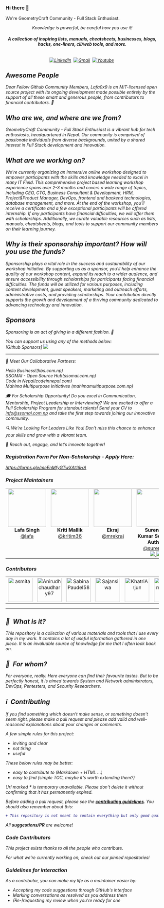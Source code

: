 ### Hi there 👋

We're GeometryCraft Community - Full Stack Enthusiast. 

<p align="center"><i> Knowledge is powerful, be careful how you use it!</i›"<p>

<h4 align="center">A collection of inspiring lists, manuals, cheatsheets, businesses, blogs, hacks, one-liners, cli/web tools, and more.</h4>

<p align="center" dir="auto">
<br>
<a href="https://www.linkedin.com/company/89855045/" rel="nofollow"><img src="https://camo.githubusercontent.com/e8dbf62a04af86d46001864cd22338d8a8474486a0e976ec695580027c373c79/68747470733a2f2f696d672e736869656c64732e696f2f62616467652f6c696e6b6564696e2d2532333030373742352e7376673f267374796c653d666f722d7468652d6261646765266c6f676f3d6c696e6b6564696e266c6f676f436f6c6f723d7768697465" alt="LinkedIn" data-canonical-src="https://img.shields.io/badge/linkedin-%230077B5.svg?&amp;style=for-the-badge&amp;logo=linkedin&amp;logoColor=white" style="max-width: 100%;"></a>&nbsp;
<a href="https://www.facebook.com/techcraftdots"><img src="https://img.shields.io/badge/Facebook-1877F2?style=for-the-badge&logo=facebook&logoColor=white" alt="Gmail" style="max-width: 100%;"></a>&nbsp;
<a href="https://youtube.com/@ssomai369/playlists"><img src="https://img.shields.io/badge/YouTube-FF0000?style=for-the-badge&logo=youtube&logoColor=white" alt="Youtube" style="max-width: 100%;"></a>&nbsp;
</p>



## Awesome People

Dear Fellow Github Community Members, Lafa0x9 is an MIT-licensed open source project with its ongoing development made possible entirely by the support of all these smart and generous people, from contributors to financial contributors. 💜

Who are we, and where are we from?
---
GeometryCraft Community - Full Stack Enthusiast is a vibrant hub for tech enthusiasts, headquartered in Nepal. Our community is comprised of passionate individuals from diverse backgrounds, united by a shared interest in Full Stack development and innovation.

What are we working on?
---
We're currently organizing an immersive online workshop designed to empower participants with the skills and knowledge needed to excel in many IT Field. This comprehensive project based learning workshop experience spans over 2-3 months and covers a wide range of topics, including CEO, CTO, Business Consultant & Development, HRM, Project&Product Manager, DevOps, frontend and backend technologies, database management, and more. At the end of the workshop, you’ll receive a certificate and a few exceptional participants will be offered internship. If any participants have financial difficulties, we will offer them with scholarships. Additionally, we curate valuable resources such as lists, manuals, cheatsheets, blogs, and tools to support our community members on their learning journey.

Why is their sponsorship important? How will you use the funds?
----
Sponsorship plays a vital role in the success and sustainability of our workshop initiative. By supporting us as a sponsor, you'll help enhance the quality of our workshop content, expand its reach to a wider audience, and ensure accessibility through scholarships for participants facing financial difficulties. The funds will be utilized for various purposes, including content development, guest speakers, marketing and outreach efforts, administrative costs, and providing scholarships. Your contribution directly supports the growth and development of a thriving community dedicated to advancing technology and innovation.

## Sponsors

Sponsoring is an act of giving in a different fashion. 🌱

You can support us using any of the methods below:
<br>
[Github Sponsors] <a href="https://github.com/sponsors/Lafa0x9-Hackathon">
  <img src="https://camo.githubusercontent.com/794942931e6fec2e05b611350654793d70cbb7479db5d9e9706d38e5cf040b21/68747470733a2f2f696d672e736869656c64732e696f2f62616467652f73706f6e736f722d3330333633443f7374796c653d666f722d7468652d6261646765266c6f676f3d4769744875622d53706f6e736f7273266c6f676f436f6c6f723d237768697465" data-canonical-src="https://img.shields.io/badge/sponsor-30363D?style=for-the-badge&logo=GitHub-Sponsors&logoColor=#white" style="max-width: 100%;">
</a>


---

🤝 Meet Our Collaborative Partners:

Hello Business!(hbs.com.np) <br>
SSOMAI - Open Source Hub(ssomai.com.np) <br>
Code in Nepal(codeinnepal.com) <br>
Mahima Multipurpose Initiatives (mahimamultipurpose.com.np)

🎓 For Scholarship Opportunity! Do you excel in Communication, Mentorship, Project Leadership or Interviewing? We are excited to offer a Full Scholarship Program for standout talents! Send your CV to info@ssomai.com.np and take the first step towards joining our innovative community.

🔍 We’re Looking For Leaders Like You! Don’t miss this chance to enhance your skills and grow with a vibrant team.

📩 Reach out, engage, and let’s innovate together!

### Registration Form For Non-Scholarship - Apply Here:

https://forms.gle/meEnMfyGTwXAt16HA


### Project Maintainers

<table>
  <tbody>
    <tr>
        <td align="center" valign="top">
            <img width="125" height="125" src="https://avatars.githubusercontent.com/u/23354232?v=4">
            <br>
            <strong>Lafa Singh</strong>
            <br>
            <a href="https://github.com/mrlafa">@lafa</a>
        </td>
        <td align="center" valign="top">
            <img width="125" height="125" src="https://avatars.githubusercontent.com/u/67852298?v=4">
            <br>
            <strong>Kriti Mallik</strong>
            <br>
            <a href="https://github.com/kritim36">@kritim36</a>
        </td>
        <td align="center" valign="top">
            <img width="125" height="125" src="https://avatars.githubusercontent.com/u/8281239?v=4">
            <br>
            <strong>Ekraj</strong>
            <br>
            <a href="https://github.com/mrekraj">@mrekraj</a>
        </td>
        <td align="center" valign="top">
            <img width="125" height="125" src="https://avatars.githubusercontent.com/u/9947912?v=4">
            <br>
            <strong>Surendra Kumar Somai - Author </strong>
            <br>
            <a href="https://github.com/surendrasomai">@surendra</a>
            <br>
            <a href="https://paypal.me/somaisurendra">
            <img src="https://img.shields.io/badge/sponsor-30363D?style=for-the-badge&logo=GitHub-Sponsors&logoColor=#white"> <img src="https://img.shields.io/badge/PayPal-00457C?style=for-the-badge&logo=paypal&logoColor=white"> </a>
        </td>
        <td align="center" valign="top">
            <img width="125" height="125" src="https://avatars.githubusercontent.com/u/8281239?v=4">
            <br>
            <strong>Arjun Shrestha</strong>
            <br>
            <a href="https://github.com/arjunsth">@arjunsth</a>
        </td>
     </tr>
  </tbody>
</table>

### Contributors

[//]: contributor-faces

<table>
  <tbody>
    <tr>
        <td align="center" valign="top">
          <a href="https://github.com/Asmita-Nyoupane"><img src="https://avatars.githubusercontent.com/u/74106020?v=4" title="asmita" width="80" height="80"></a>
          </td>
        <td align="center" valign="top">
          <a href="https://github.com/Anirudhchaudhary97"><img src="https://avatars.githubusercontent.com/u/128168439?v=4" title="Anirudhchaudhary97" width="80" height="80"></a>
        </td>
        <td align="center" valign="top">
          <a href="https://github.com/SabinaPaudel58"><img src="https://avatars.githubusercontent.com/u/67220183?v=4" title="SabinaPaudel58" width="80" height="80"></a>
        </td>
       <td align="center" valign="top">
          <a href="https://github.com/sajansiwa"><img src="https://avatars.githubusercontent.com/u/101961822?v=4" title="Sajansiwa" width="80" height="80"></a>
        </td>
      <td align="center" valign="top">
          <a href="https://github.com/KhatriArjun"><img src="https://avatars.githubusercontent.com/u/58579941?v=4" title="KhatriArjun" width="80" height="80"></a>
        </td>
      <td align="center" valign="top">
          <a href="https://github.com/sudeepmahato16"><img src="https://avatars.githubusercontent.com/u/122378993?v=4" title="sudeepmahato16" width="80" height="80"></a>
        </td>
    </tr>
  </tbody>
</table>

[//]: contributor-faces


---



## :notebook_with_decorative_cover: &nbsp;What is it?

This repository is a collection of various materials and tools that I use every day in my work. It contains a lot of useful information gathered in one piece. It is an invaluable source of knowledge for me that I often look back on.

## :restroom: &nbsp;For whom?

For everyone, really. Here everyone can find their favourite tastes. But to be perfectly honest, it is aimed towards System and Network administrators, DevOps, Pentesters, and Security Researchers.

## :information_source: &nbsp;Contributing

If you find something which doesn't make sense, or something doesn't seem right, please make a pull request and please add valid and well-reasoned explanations about your changes or comments.

A few simple rules for this project:

- inviting and clear
- not tiring
- useful

These below rules may be better:

- easy to contribute to (Markdown + HTML ...)
- easy to find (simple TOC, maybe it's worth extending them?)

Url marked **\*** is temporary unavailable. Please don't delete it without confirming that it has permanently expired.

Before adding a pull request, please see the **[contributing guidelines](.github/CONTRIBUTING.md)**. You should also remember about this:

```diff
+ This repository is not meant to contain everything but only good quality stuff.
```

All **suggestions/PR** are welcome!

### Code Contributors

This project exists thanks to all the people who contribute. 

For what we're currently working on, check out our pinned repositories!

### Guidelines for interaction

As a contributor, you can make my life as a maintainer easier by:
 - Accepting my code suggestions through GitHub's interface
 - Marking conversations as resolved as you address them
 - (Re-)requesting my review when you're ready for one

<!--
**lafamumin/lafa0x** is a ✨ _special_ ✨ repository because its `README.md` (this file) appears on your GitHub profile.

Here are some ideas to get you started:

- 🔭 I’m currently working on ...
- 🌱 I’m currently learning ...
- 👯 I’m looking to collaborate on ...
- 🤔 I’m looking for help with ...
- 💬 Ask me about ...
- 📫 How to reach me: ...
- 😄 Pronouns: ...
- ⚡ Fun fact: ...
-->

